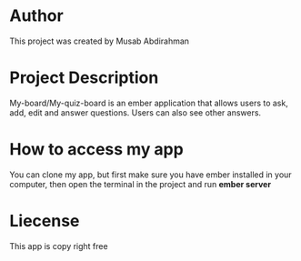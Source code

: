# Author
This project was created by Musab Abdirahman
# Project Description
My-board/My-quiz-board is an ember application that allows users to ask, add, edit and answer questions.
Users can also see other answers.
# How to access my app
You can clone my app, but first make sure you have ember installed in your computer, then open the terminal in the project and run **ember server**
# Liecense 
This app is copy right free
